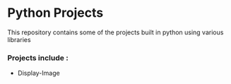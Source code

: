 # Python Projects

This repository contains some of the projects built in python using various libraries

### Projects include :

* Display-Image